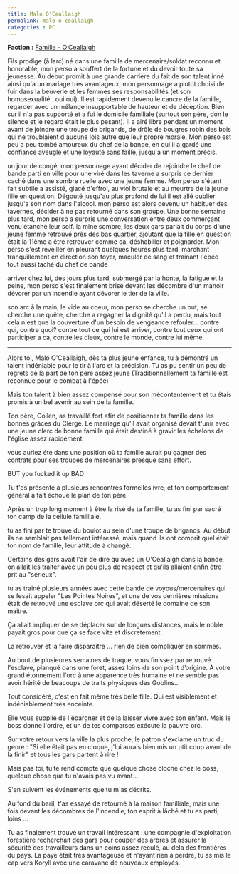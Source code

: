 ```yaml
---
title: Malo O'Ceallaigh
permalink: malo-o-ceallaigh
categories : PC
---
```


**Faction :** [Famille - O’Ceallaigh][1]

Fils prodige (à larc) né dans une famille de mercenaire/soldat reconnu et honorable, mon perso a souffert de la fortune et du devoir toute sa jeunesse. Au début promit à une grande carrière du fait de son talent inné ainsi qu'a un mariage très avantageux, mon personnage a plutot choisi de fuir dans la beuverie et les femmes ses responsabilités (et son homosexualité.. oui oui). Il est rapidement devenu le cancre de la famille, regarder avec un mélange insupportable de hauteur et de déception. Bien sur il n'a pas supporté et a fui le domicile familiale (surtout son père, don le silence et le regard était le plus pesant). Il a airé libre pendant un moment avant de joindre une troupe de brigands, de drôle de bougres robin des bois qui ne troublaient d'aucune lois autre que leur propre morale, Mon perso est peu a peu tombé amoureux du chef de la bande, en qui il a gardé une confiance aveugle et une loyauté sans faille, jusqu'a un moment précis.

un jour de congé, mon personnage ayant décider de rejoindre le chef de bande parti en ville pour une viré dans les taverne a surpris ce dernier caché dans une sombre ruelle avec une jeune femme. Mon perso s'étant fait subtile a assisté, glacé d'effroi, au viol brutale et au meurtre de la jeune fille en question. Dégouté jusqu'au plus profond de lui il est allé oublier jusqu'a son nom dans l'alcool. mon perso est alors devenu un habituer des tavernes, décider à ne pas retourné dans son groupe. Une bonne semaine plus tard, mon perso a surpris une conversation entre deux commerçant venu étanché leur soif. la mine sombre, les deux gars parlait du corps d'une jeune femme retrouvé près des bas quartier, ajoutant que la fille en question était la 11ème a être retrouver comme ca, déshabiller et poignarder. Mon perso s'est réveiller en pleurant quelques heures plus tard, marchant tranquillement en direction son foyer, maculer de sang et trainant l'épée tout aussi taché du chef de bande

arriver chez lui, des jours plus tard, submergé par la honte, la fatigue et la peine, mon perso s'est finalement brisé devant les décombre d'un manoir dévorer par un incendie ayant dévorer le tier de la ville.

son arc à la main, le vide au coeur, mon perso se cherche un but, se cherche une quête, cherche a regagner la dignité qu'il a perdu, mais tout cela n'est que la couverture d'un besoin de vengeance refouler... contre qui, contre quoi? contre tout ce qui lui est arriver, contre tout ceux qui ont participer a ca, contre les dieux, contre le monde, contre lui même.

---------------

Alors toi, Malo O'Ceallaigh, dès ta plus jeune enfance, tu à démontré un talent indéniable pour le tir à l'arc et la précision.
Tu as pu sentir un peu de regrets de la part de ton père assez jeune (Traditionnellement ta famille est reconnue pour le combat à l'épée)

Mais ton talent à bien assez compensé pour son mécontentement et tu étais promis à un bel avenir au sein de la famille.

Ton père, Collen, as travaillé fort afin de positionner ta famille dans les bonnes grâces du Clergé. Le marriage qu'il avait organisé devait t'unir avec une jeune clerc de bonne famille qui était destiné à gravir les échelons de l'église assez rapidement.

vous auriez été dans une position où ta famille aurait pu gagner des contrats pour ses troupes de mercenaires presque sans effort.

BUT you fucked it up BAD

Tu t'es présenté à plusieurs rencontres formelles ivre, et ton comportement général à fait échoué le plan de ton père.

Après un trop long moment à être la risé de ta famille, tu as fini par sacré ton camp de la cellule familliale.

tu as fini par te trouvé du boulot au sein d'une troupe de brigands. Au début ils ne semblait pas tellement intéressé, mais quand ils ont comprit quel était ton nom de famille, leur attitude à changé.

Certains des gars avait l'air de dire qu'avec un O'Ceallaigh dans la bande, on allait les traiter avec un peu plus de respect et qu'ils allaient enfin être prit au "sérieux".

tu as trainé plusieurs années avec cette bande de voyous/mercenaires qui se fesait appeler "Les Pointes Noires", et une de vos dernières missions était de retrouvé une esclave orc qui avait déserté le domaine de son maitre.

Ça allait impliquer de se déplacer sur de longues distances, mais le noble payait gros pour que ça se face vite et discretement.

La retrouver et la faire disparaitre ... rien de bien compliquer en sommes.

Au bout de plusieures semaines de traque, vous finissez par retrouvé l'esclave, planqué dans une foret, assez loins de son point d’origine. À votre grand étonnement l'orc à une apparence très humaine et ne semble pas avoir hérité de beacoups de traits physiques des Goblins...

Tout considéré, c'est en fait même très belle fille. Qui est visiblement et indéniablement très enceinte.

Elle vous supplie de l'épargner et de la laisser vivre avec son enfant. Mais le boss donne l'ordre, et un de tes comparses exécute la pauvre orc.

Sur votre retour vers la ville la plus proche, le patron s'exclame un truc du genre : "Si elle était pas en cloque, j'lui aurais bien mis un ptit coup avant de la finir" et tous les gars partent à rire !

Mais pas toi, tu te rend compte que quelque chose cloche chez le boss, quelque chose que tu n'avais pas vu avant...

S'en suivent les événements que tu m'as décrits.

Au fond du baril, t'as essayé de retourné à la maison familliale, mais une fois devant les décombres de l'incendie, ton esprit à lâché et tu es parti, loins ...

Tu as finalement trouvé un travail intéressant : une compagnie d'exploitation forestière recherchait des gars pour couper des arbres et assurer la sécurité des travailleurs dans un coins assez reculé, au dela des frontières du pays. La paye était très avantageuse et n'ayant rien à perdre, tu as mis le cap vers Koryll avec une caravane de nouveaux employés.


[1]:/Factions/Famille_-_O%E2%80%99Ceallaigh.md "Factions | Famille - O’Ceallaigh"
